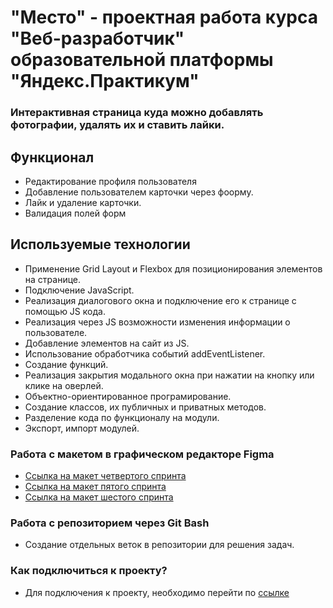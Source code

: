 # "Место" - проектная работа курса "Веб-разработчик" образовательной платформы "Яндекс.Практикум"
### Интерактивная страница куда можно добавлять фотографии, удалять их и ставить лайки.

## Функционал

* Редактирование профиля пользователя
* Добавление пользователем карточки через фоорму.
* Лайк и удаление карточки.
* Валидация полей форм

## Используемые технологии

* Применение Grid Layout и Flexbox для позиционирования элементов на странице.
* Подключение JavaScript.
* Реализация диалогового окна и подключение его к странице с помощью JS кода.
* Реализация через JS возможности изменения информации о пользователе.
* Добавление элементов на сайт из JS.
* Использование обработчика событий addEventListener.
* Создание функций.
* Реализация закрытия модального окна при нажатии на кнопку или клике на оверлей.
* Объектно-ориентированное програмирование.
* Создание классов, их публичных и приватных методов.
* Разделение кода по функционалу на модули.
* Экспорт, импорт модулей.

### Работа с макетом в графическом редакторе Figma
* [Ссылка на макет четвертого спринта](https://www.figma.com/file/2cn9N9jSkmxD84oJik7xL7/JavaScript.-Sprint-4?node-id=28212-155&t=DdC8lJIf154vFCKU-0) 
* [Ссылка на макет пятого спринта](https://www.figma.com/file/bjyvbKKJN2naO0ucURl2Z0/JavaScript.-Sprint-5?type=design&node-id=50160-2&t=sk5CYStsM7WXwuvO-0)
* [Ссылка на макет шестого спринта](https://www.figma.com/file/kRVLKwYG3d1HGLvh7JFWRT/JavaScript.-Sprint-6?type=design&node-id=1124-73&t=gXuc0QMKZhxtp6K0-0) 
### Работа с репозиторием через Git Bash
* Создание отдельных веток в репозитории для решения задач.
### Как подключиться к проекту?
* Для подключения к проекту, необходимо перейти по [ссылке](https://dmitry-rusinov.github.io/mesto "Проект Место")